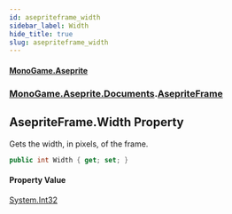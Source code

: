 ```yaml
---
id: asepriteframe_width
sidebar_label: Width
hide_title: true
slug: asepriteframe_width
---
```

#### [MonoGame.Aseprite](index 'index')
### [MonoGame.Aseprite.Documents](monogame_aseprite_documents 'MonoGame.Aseprite.Documents').[AsepriteFrame](asepriteframe 'MonoGame.Aseprite.Documents.AsepriteFrame')
## AsepriteFrame.Width Property
Gets the width, in pixels, of the frame.  
```csharp
public int Width { get; set; }
```
#### Property Value
[System.Int32](https://docs.microsoft.com/en-us/dotnet/api/System.Int32 'System.Int32')  
